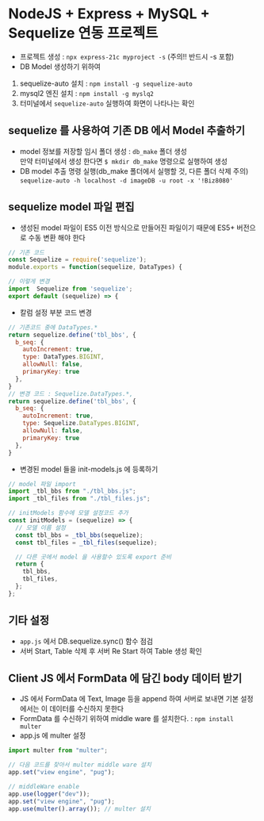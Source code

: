 # NodeJS + Express + MySQL + Sequelize 연동 프로젝트

- 프로젝트 생성 : `npx express-21c myproject -s` (주의!! 반드시 -s 포함)
- DB Model 생성하기 위하여

1. sequelize-auto 설치 : `npm install -g sequelize-auto`
2. mysql2 엔진 설치 : `npm install -g myslq2`
3. 터미널에서 `sequelize-auto` 실행하여 화면이 나타나는 확인

## sequelize 를 사용하여 기존 DB 에서 Model 추출하기

- model 정보를 저장할 임시 폴더 생성 : `db_make` 폴더 생성  
  만약 터미널에서 생성 한다면 `$ mkdir db_make` 명령으로 실행하여 생성
- DB model 추출 명령 실행(db_make 폴더에서 실행할 것, 다른 폴더 삭제 주의)
  `sequelize-auto -h localhost -d imageDB -u root -x '!Biz8080'`

## sequelize model 파일 편집

- 생성된 model 파일이 ES5 이전 방식으로 만들어진 파일이기 때문에 ES5+ 버전으로 수동 변환 해야 한다

```js
// 기존 코드
const Sequelize = require('sequelize');
module.exports = function(sequelize, DataTypes) {

// 이렇게 변경
import  Sequelize from 'sequelize';
export default (sequelize) => {
```

- 칼럼 설정 부분 코드 변경

```js
// 기존코드 중에 DataTypes.*
return sequelize.define('tbl_bbs', {
  b_seq: {
    autoIncrement: true,
    type: DataTypes.BIGINT,
    allowNull: false,
    primaryKey: true
  },
}
// 변경 코드 : Sequelize.DataTypes.*,
return sequelize.define('tbl_bbs', {
  b_seq: {
    autoIncrement: true,
    type: Sequelize.DataTypes.BIGINT,
    allowNull: false,
    primaryKey: true
  },
}
```

- 변경된 model 들을 init-models.js 에 등록하기

```js
// model 파일 import
import _tbl_bbs from "./tbl_bbs.js";
import _tbl_files from "./tbl_files.js";

// initModels 함수에 모델 설정코드 추가
const initModels = (sequelize) => {
  // 모델 이름 설정
  const tbl_bbs = _tbl_bbs(sequelize);
  const tbl_files = _tbl_files(sequelize);

  // 다른 곳에서 model 을 사용할수 있도록 export 준비
  return {
    tbl_bbs,
    tbl_files,
  };
};
```

## 기타 설정

- `app.js` 에서 DB.sequelize.sync() 함수 점검
- 서버 Start, Table 삭제 후 서버 Re Start 하여 Table 생성 확인

## Client JS 에서 FormData 에 담긴 body 데이터 받기

- JS 에서 FormData 에 Text, Image 등을 append 하여 서버로 보내면 기본 설정에서는 이 데이터를 수신하지 못한다
- FormData 를 수신하기 위하여 middle ware 를 설치한다. : `npm install multer`
- app.js 에 multer 설정

```js
import multer from "multer";

// 다음 코드를 찾아서 multer middle ware 설치
app.set("view engine", "pug");

// middleWare enable
app.use(logger("dev"));
app.set("view engine", "pug");
app.use(multer().array()); // multer 설치
```

